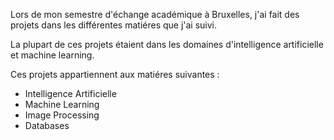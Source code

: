 Lors de mon semestre d'échange académique à Bruxelles, j'ai fait des projets dans les différentes matiéres que j'ai suivi.

La plupart de ces projets étaient dans les domaines d'intelligence artificielle et machine learning.

Ces projets appartiennent aux matiéres suivantes :

- Intelligence Artificielle
- Machine Learning
- Image Processing
- Databases
